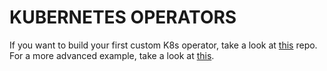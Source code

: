 # KUBERNETES OPERATORS

If you want to build your first custom K8s operator, take a look at <a href="https://github.com/R3DRUN3/k8s-custom-operator-poc">this</a> repo.  
For a more advanced example, take a look at [this](https://github.com/stackzoo/khaos).
